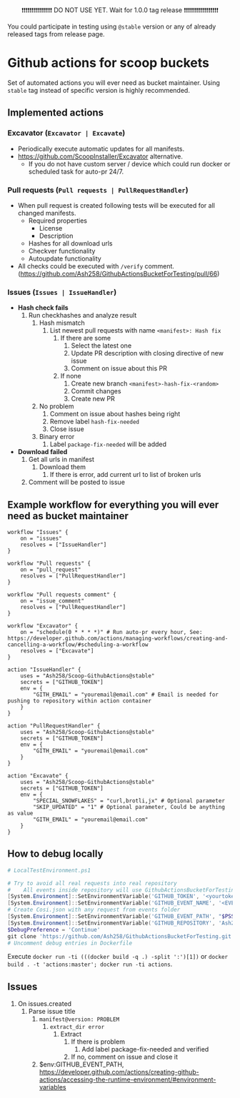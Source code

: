 <p align="center">
❗❗❗❗❗❗❗❗❗❗❗❗❗❗❗ DO NOT USE YET. Wait for 1.0.0 tag release ❗❗❗❗❗❗❗❗❗❗❗❗❗❗❗❗❗
</p>

You could participate in testing using `@stable` version or any of already released tags from release page.

# Github actions for scoop buckets

Set of automated actions you will ever need as bucket maintainer. Using `stable` tag instead of specific version is highly recommended.

## Implemented actions

### Excavator (`Excavator | Excavate`)

- Periodically execute automatic updates for all manifests.
- <https://github.com/ScoopInstaller/Excavator> alternative.
    - If you do not have custom server / device which could run docker or scheduled task for auto-pr 24/7.

### Pull requests (`Pull requests | PullRequestHandler`)

- When pull request is created following tests will be executed for all changed manifests.
    - Required properties
        - License
        - Description
    - Hashes for all download urls
    - Checkver functionality
    - Autoupdate functionality
- All checks could be executed with `/verify` comment. (<https://github.com/Ash258/GithubActionsBucketForTesting/pull/66>)

### Issues (`Issues | IssueHandler`)

- **Hash check fails**
    1. Run checkhashes and analyze result
        1. Hash mismatch
            1. List newest pull requests with name `<manifest>: Hash fix`
                1. If there are some
                    1. Select the latest one
                    1. Update PR description with closing directive of new issue
                    1. Comment on issue about this PR
                1. If none
                    1. Create new branch `<manifest>-hash-fix-<random>`
                    1. Commit changes
                    1. Create new PR
        1. No problem
            1. Comment on issue about hashes being right
            1. Remove label `hash-fix-needed`
            1. Close issue
        1. Binary error
            1. Label `package-fix-needed` will be added
- **Download failed**
    1. Get all urls in manifest
        1. Download them
            1. If there is error, add current url to list of broken urls
    1. Comment will be posted to issue

## Example workflow for everything you will ever need as bucket maintainer

```hcl
workflow "Issues" {
    on = "issues"
    resolves = ["IssueHandler"]
}

workflow "Pull requests" {
    on = "pull_request"
    resolves = ["PullRequestHandler"]
}

workflow "Pull requests comment" {
    on = "issue_comment"
    resolves = ["PullRequestHandler"]
}

workflow "Excavator" {
    on = "schedule(0 * * * *)" # Run auto-pr every hour, See: https://developer.github.com/actions/managing-workflows/creating-and-cancelling-a-workflow/#scheduling-a-workflow
    resolves = ["Excavate"]
}

action "IssueHandler" {
    uses = "Ash258/Scoop-GithubActions@stable"
    secrets = ["GITHUB_TOKEN"]
    env = {
        "GITH_EMAIL" = "youremail@email.com" # Email is needed for pushing to repository within action container
    }
}

action "PullRequestHandler" {
    uses = "Ash258/Scoop-GithubActions@stable"
    secrets = ["GITHUB_TOKEN"]
    env = {
        "GITH_EMAIL" = "youremail@email.com"
    }
}

action "Excavate" {
    uses = "Ash258/Scoop-GithubActions@stable"
    secrets = ["GITHUB_TOKEN"]
    env = {
        "SPECIAL_SNOWFLAKES" = "curl,brotli,jx" # Optional parameter
        "SKIP_UPDATED" = "1" # Optional parameter, Could be anything as value
        "GITH_EMAIL" = "youremail@email.com"
    }
}
```

## How to debug locally

```powershell
# LocalTestEnvironment.ps1

# Try to avoid all real requests into real repository
#    All events inside repository will use GithubActionsBucketForTesting repository for testing purpose
[System.Environment]::SetEnvironmentVariable('GITHUB_TOKEN', '<yourtoken>', 'Process')
[System.Environment]::SetEnvironmentVariable('GITHUB_EVENT_NAME', '<EVENT YOU WANT TO DEBUG>', 'Process')
# Create Cosi.json with any request from events folder
[System.Environment]::SetEnvironmentVariable('GITHUB_EVENT_PATH', "$PSScriptRoot\cosi.json", 'Process')
[System.Environment]::SetEnvironmentVariable('GITHUB_REPOSITORY', 'Ash258/GithubActionsBucketForTesting', 'Process')
$DebugPreference = 'Continue'
git clone 'https://github.com/Ash258/GithubActionsBucketForTesting.git' '/github/workspace'
# Uncomment debug entries in Dockerfile
```

Execute `docker run -ti (((docker build -q .) -split ':')[1])` or `docker build . -t 'actions:master'; docker run -ti actions`.

## Issues

1. On issues.created
    1. Parse issue title
        1. `manifest@version: PROBLEM`
            1. `extract_dir error`
                1. Extract
                    1. If there is problem
                        1. Add label package-fix-needed and verified
                    1. If no, comment on issue and close it
        1. $env:GITHUB_EVENT_PATH, <https://developer.github.com/actions/creating-github-actions/accessing-the-runtime-environment/#environment-variables>
